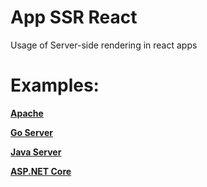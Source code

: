 # App SSR React

Usage of Server-side rendering in react apps

# Examples:

[**Apache**](https://github.com/BrunoBeltreGuzman/ssr_react/tree/master/src/apache)

[**Go Server**](https://github.com/BrunoBeltreGuzman/ssr_react/tree/master/src/go)

[**Java Server**](https://github.com/BrunoBeltreGuzman/ssr_react/tree/master/src/java)

[**ASP.NET Core**](https://github.com/BrunoBeltreGuzman/ssr_react/tree/master/src/asp.net)
